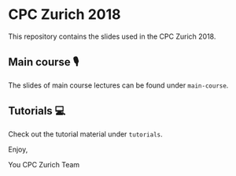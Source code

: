 # CPC Zurich 2018

This repository contains the slides used in the CPC Zurich 2018.

## Main course 🎙

The slides of main course lectures can be found under `main-course`.

## Tutorials 💻

Check out the tutorial material under `tutorials`.

Enjoy,

You CPC Zurich Team